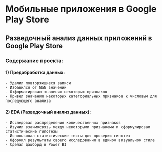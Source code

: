 # Мобильные приложения в Google Play Store

## Разведочный анализ данных приложений в Google Play Store

### Содержание проекта:
#### 1) Предобработка данных:
    - Удалил повторяющиеся записи
    - Избавился от NaN значений
    - Отформатировал значения некоторых признаков
    - Привел значения некоторых категориальных признаков к числовым для последующего анализа
#### 2) EDA (Разведочный анализ данных):
    - Исследовал распределения количественных признаков
    - Изучил взаимосвязь между некоторыми признаками и сформулировал статистические гипотезы
    - Использовал статистические тесты для проверки гипотез
    - Оформил результаты своего исследования в едином визуальном стиле
    - Сделал дашборд в Power BI
